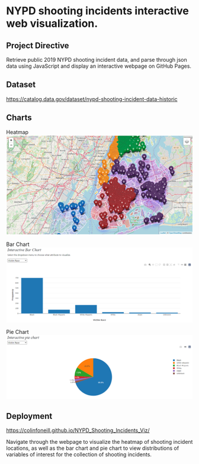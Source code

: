 # NYPD shooting incidents interactive web visualization.

## Project Directive
Retrieve public 2019 NYPD shooting incident data, and parse through json data using JavaScript and display an interactive webpage on GitHub Pages.

## Dataset
https://catalog.data.gov/dataset/nypd-shooting-incident-data-historic

## Charts
Heatmap
![Heatmap](Static/img/heatmap.PNG)

Bar Chart
![Bar Chart](Static/img/bar_chart.PNG)

Pie Chart
![Pie Chart](Static/img/pie_chart.PNG)


## Deployment
https://colinfoneill.github.io/NYPD_Shooting_Incidents_Viz/

Navigate through the webpage to visualize the heatmap of shooting incident locations, as well as the bar chart and pie chart to view distributions of variables of interest for the collection of shooting incidents.


